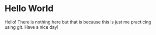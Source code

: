 # Hello World

Hello! There is nothing here but that is because this is just me practicing using git. Have a nice day!

